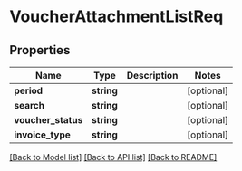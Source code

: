 # VoucherAttachmentListReq

## Properties
Name | Type | Description | Notes
------------ | ------------- | ------------- | -------------
**period** | **string** |  | [optional] 
**search** | **string** |  | [optional] 
**voucher_status** | **string** |  | [optional] 
**invoice_type** | **string** |  | [optional] 

[[Back to Model list]](../README.md#documentation-for-models) [[Back to API list]](../README.md#documentation-for-api-endpoints) [[Back to README]](../README.md)



